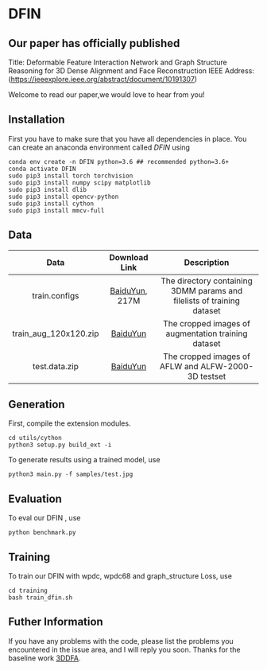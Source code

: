 # DFIN 
## Our paper has officially published
Title: Deformable Feature Interaction Network and Graph Structure Reasoning for 3D Dense Alignment and Face Reconstruction
IEEE Address:  (https://ieeexplore.ieee.org/abstract/document/10191307)

Welcome to read our paper,we would love to hear from you!




## Installation
First you have to make sure that you have all dependencies in place.
You can create an anaconda environment called *DFIN* using

```
conda env create -n DFIN python=3.6 ## recommended python=3.6+
conda activate DFIN
sudo pip3 install torch torchvision 
sudo pip3 install numpy scipy matplotlib
sudo pip3 install dlib
sudo pip3 install opencv-python
sudo pip3 install cython
sudo pip3 install mmcv-full
```
## Data
| Data      | Download Link | Description     |
| :---:        |    :----:   |          :---: |
| train.configs      | [BaiduYun](https://pan.baidu.com/s/1ozZVs26-xE49sF7nystrKQ#list/path=%2F), 217M       |The directory containing 3DMM params and filelists of training dataset   |
| train_aug_120x120.zip   | [BaiduYun](https://pan.baidu.com/s/19QNGst2E1pRKL7Dtx_L1MA)        | The cropped images of augmentation training dataset   |
| test.data.zip   | [BaiduYun](https://pan.baidu.com/s/1DTVGCG5k0jjjhOc8GcSLOw )       | The cropped images of AFLW and ALFW-2000-3D testset      |
## Generation
First, compile the extension modules.
```
cd utils/cython
python3 setup.py build_ext -i
```
To generate results using a trained model, use
```
python3 main.py -f samples/test.jpg 
```
## Evaluation
To eval our DFIN , use
```
python benchmark.py
```
## Training
To train our DFIN with wpdc, wpdc68 and graph_structure Loss, use
```
cd training
bash train_dfin.sh
```
## Futher Information
If you have any problems with the code, please list the problems you encountered in the issue area, and I will reply you soon. Thanks for the baseline work [3DDFA](https://github.com/cleardusk/3DDFA).
